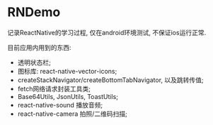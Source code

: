 # RNDemo
记录ReactNative的学习过程, 仅在android环境测试, 不保证ios运行正常.

目前应用内用到的东西:

- 透明状态栏;
- 图标库: react-native-vector-icons;
- createStackNavigator/createBottomTabNavigator, 以及跳转传值;
- fetch网络请求封装工具类;
- Base64Utils, JsonUtils, ToastUtils;
- react-native-sound 播放音频;
- react-native-camera 拍照/二维码扫描;
